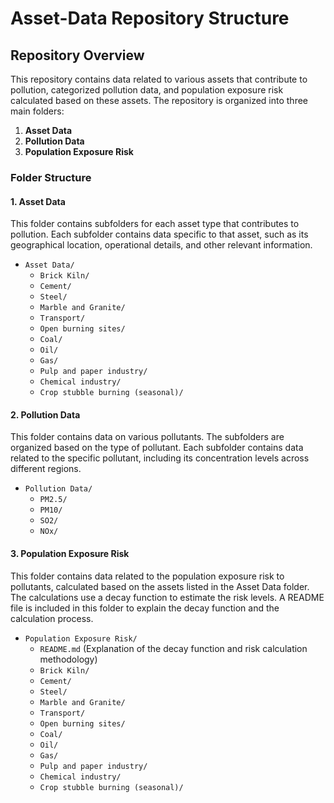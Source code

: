 # Asset-Data Repository Structure

## Repository Overview

This repository contains data related to various assets that contribute to pollution, categorized pollution data, and population exposure risk calculated based on these assets. The repository is organized into three main folders:

1. **Asset Data**
2. **Pollution Data**
3. **Population Exposure Risk**

### Folder Structure

#### 1. Asset Data

This folder contains subfolders for each asset type that contributes to pollution. Each subfolder contains data specific to that asset, such as its geographical location, operational details, and other relevant information.

- `Asset Data/`
  - `Brick Kiln/`
  - `Cement/`
  - `Steel/`
  - `Marble and Granite/`
  - `Transport/`
  - `Open burning sites/`
  - `Coal/`
  - `Oil/`
  - `Gas/`
  - `Pulp and paper industry/`
  - `Chemical industry/`
  - `Crop stubble burning (seasonal)/`

#### 2. Pollution Data

This folder contains data on various pollutants. The subfolders are organized based on the type of pollutant. Each subfolder contains data related to the specific pollutant, including its concentration levels across different regions.

- `Pollution Data/`
  - `PM2.5/`
  - `PM10/`
  - `SO2/`
  - `NOx/`

#### 3. Population Exposure Risk

This folder contains data related to the population exposure risk to pollutants, calculated based on the assets listed in the Asset Data folder. The calculations use a decay function to estimate the risk levels. A README file is included in this folder to explain the decay function and the calculation process.

- `Population Exposure Risk/`
  - `README.md` (Explanation of the decay function and risk calculation methodology)
  - `Brick Kiln/`
  - `Cement/`
  - `Steel/`
  - `Marble and Granite/`
  - `Transport/`
  - `Open burning sites/`
  - `Coal/`
  - `Oil/`
  - `Gas/`
  - `Pulp and paper industry/`
  - `Chemical industry/`
  - `Crop stubble burning (seasonal)/`





